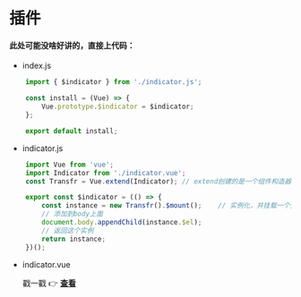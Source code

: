 # 插件

#### 此处可能没啥好讲的，直接上代码：

- index.js

``` javascript
    import { $indicator } from './indicator.js';

    const install = (Vue) => {
        Vue.prototype.$indicator = $indicator;
    };

    export default install;
```

- indicator.js

``` javascript
    import Vue from 'vue';
    import Indicator from './indicator.vue';
    const Transfr = Vue.extend(Indicator); // extend创建的是一个组件构造器

    export const $indicator = (() => {
        const instance = new Transfr().$mount();    // 实例化，并挂载一个空元素上面
        // 添加到body上面
        document.body.appendChild(instance.$el);
        // 返回这个实例
        return instance;
    })();
```

- indicator.vue

    戳一戳
    :point_right:
    [**查看**](https://github.com/Hyhello/vue-note/blob/master/assets/example/indicator.vue)
